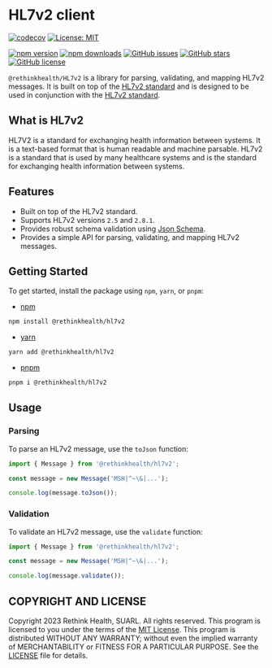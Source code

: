 HL7v2 client
=============

[![codecov](https://codecov.io/gh/rethinkhealth/hl7v2/branch/main/graph/badge.svg?token=LNUMY9MIZC)](https://codecov.io/gh/rethinkhealth/hl7v2) [![License: MIT](https://img.shields.io/badge/License-MIT-yellow.svg)](https://opensource.org/licenses/MIT) 

[![npm version](https://badge.fury.io/js/%40rethinkhealth%2Fhl7v2.svg)](https://badge.fury.io/js/%40rethinkhealth%2Fhl7v2) [![npm downloads](https://img.shields.io/npm/dm/%40rethinkhealth%2Fhl7v2.svg)](https://www.npmjs.com/package/%40rethinkhealth%2Fhl7v2) [![GitHub issues](https://img.shields.io/github/issues/rethinkhealth/hl7v2)](https://img.shields.io/github/issues/rethinkhealth/hl7v2) [![GitHub stars](https://img.shields.io/github/stars/rethinkhealth/hl7v2)](https://img.shields.io/github/stars/rethinkhealth/hl7v2) [![GitHub license](https://img.shields.io/github/license/rethinkhealth/hl7v2)](https://img.shields.io/github/license/rethinkhealth/hl7v2)

`@rethinkhealth/HL7v2` is a library for parsing, validating, and mapping HL7v2 messages. It is built on top of the [HL7v2 standard](https://www.hl7.org/implement/standards/product_section.cfm?section=13) and is designed to be used in conjunction with the [HL7v2 standard](https://www.hl7.org/implement/standards/product_section.cfm?section=13).

## What is HL7v2

HL7V2 is a standard for exchanging health information between systems. It is a text-based format that is human readable and machine parsable. HL7v2 is a standard that is used by many healthcare systems and is the standard for exchanging health information between systems.

## Features

- Built on top of the HL7v2 standard.
- Supports HL7v2 versions `2.5` and `2.8.1`.
- Provides robust schema validation using [Json Schema](https://json-schema.org/).
- Provides a simple API for parsing, validating, and mapping HL7v2 messages.

## Getting Started

To get started, install the package using `npm`, `yarn`, or `pnpm`:

- [npm](https://www.npmjs.com/)

```bash
npm install @rethinkhealth/hl7v2
```

- [yarn](https://yarnpkg.com/)

```bash
yarn add @rethinkhealth/hl7v2
```

- [pnpm](https://pnpm.io/)

```bash
pnpm i @rethinkhealth/hl7v2
```

## Usage

### Parsing

To parse an HL7v2 message, use the `toJson` function:

```typescript
import { Message } from '@rethinkhealth/hl7v2';

const message = new Message('MSH|^~\&|...');

console.log(message.toJson());
```

### Validation

To validate an HL7v2 message, use the `validate` function:

```typescript
import { Message } from '@rethinkhealth/hl7v2';

const message = new Message('MSH|^~\&|...');

console.log(message.validate());
```

## COPYRIGHT AND LICENSE

Copyright 2023 Rethink Health, SUARL. All rights reserved. This program is licensed to you under the terms of the [MIT License](https://opensource.org/licenses/MIT). This program is distributed WITHOUT ANY WARRANTY; without even the implied warranty of MERCHANTABILITY or FITNESS FOR A PARTICULAR PURPOSE. See the [LICENSE](LICENSE) file for details.